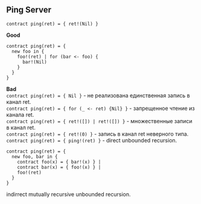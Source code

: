 ## Ping Server

```contract ping(ret) = { ret!(Nil) }```  

**Good**  
```
contract ping(ret) = { 
  new foo in {
    foo!(ret) | for (bar <- foo) {
      bar!(Nil)
    }
  } 
}
```  

**Bad**   
```contract ping(ret) = { Nil }``` - не реализована единственная запись в канал ret.  
```contract ping(ret) = { for (_ <- ret) {Nil} }``` - запрещенное чтение из канала ret.  
```contract ping(ret) = { ret!([]) | ret!([]) }``` - множественные записи в канал ret.  
```contract ping(ret) = { ret!(0) }``` - запись в канал ret неверного типа.  
```contract ping(ret) = { ping!(ret) }``` - direct unbounded recursion.  
```
contract ping(ret) = { 
  new foo, bar in {
    contract foo(x) = { bar!(x) } |
    contract bar(x) = { foo!(x) } |
    foo!(ret) 
  }
}
```
indirrect mutually recursive unbounded recursion.  
